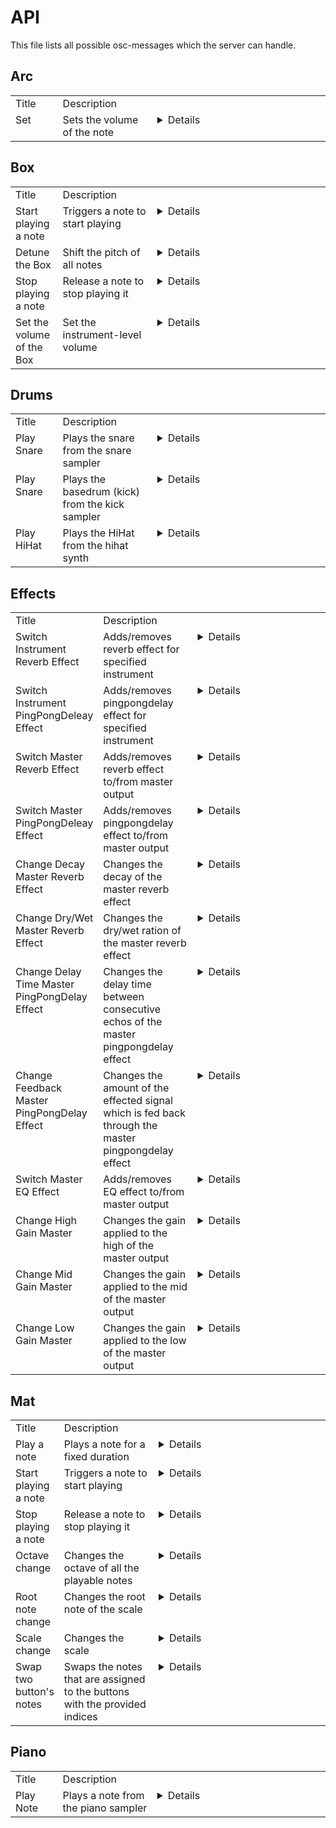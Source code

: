 # API

This file lists all possible osc-messages which the server can handle.

## Arc

<table style="width:100%;text-align:left;">
<tr style="vertical-align:top;">
<td style="width:15%">Title</td>
<td style="width:30%">Description</td>
<td></td>
</tr>
<tr style="vertical-align:top;">
<td>Set</td>
<td>Sets the volume of the note</td>
<td><details><p>

Path:
```
/arc/set
```
Arguments:
```
[
    { s,note },  // Expects a note as string
    { f,strength },  // Expects the strength in [0, 1] of the note as a float
]
```

</p></details></td>
</tr>
</table>


## Box

<table style="width:100%;text-align:left;">
<tr style="vertical-align:top;">
<td style="width:15%">Title</td>
<td style="width:30%">Description</td>
<td></td>
</tr>
<tr style="vertical-align:top;">
<td>Start playing a note</td>
<td>Triggers a note to start playing</td>
<td><details><p>

Path:
```
/box/trigger
```
Arguments:
```
[
    { s,note },  // Expects a note as string
    { f,velocity },  // Expects the velocity [0,1] of the note as float
]
```

</p></details></td>
</tr>
<tr style="vertical-align:top;">
<td>Detune the Box</td>
<td>Shift the pitch of all notes</td>
<td><details><p>

Path:
```
/box/detune
```
Arguments:
```
[
    { i,cents },  // Expects the pitch-shift in cents as integer
]
```

</p></details></td>
</tr>
<tr style="vertical-align:top;">
<td>Stop playing a note</td>
<td>Release a note to stop playing it</td>
<td><details><p>

Path:
```
/box/release
```
Arguments:
```
[
    { s,note },  // Expects a note as string
]
```

</p></details></td>
</tr>
<tr style="vertical-align:top;">
<td>Set the volume of the Box</td>
<td>Set the instrument-level volume</td>
<td><details><p>

Path:
```
/box/setVolume
```
Arguments:
```
[
    { f,loudness },  // Expects the new loudness [0,1] as float
]
```

</p></details></td>
</tr>
</table>


## Drums

<table style="width:100%;text-align:left;">
<tr style="vertical-align:top;">
<td style="width:15%">Title</td>
<td style="width:30%">Description</td>
<td></td>
</tr>
<tr style="vertical-align:top;">
<td>Play Snare</td>
<td>Plays the snare from the snare sampler</td>
<td><details><p>

Path:
```
/drums/snare/play
```
Arguments:
```
[
    { i,duration },  // Expects the duration of the snare note as string
    { i,velocity },  // Expects the velocity of the snare note as float
]
```

</p></details></td>
</tr>
<tr style="vertical-align:top;">
<td>Play Snare</td>
<td>Plays the basedrum (kick) from the kick sampler</td>
<td><details><p>

Path:
```
/drums/kick
```
Arguments:
```
[
    { i,duration },  // Expects the duration of the kick note as string
    { i,velocity },  // Expects the velocity of the kick note as float
]
```

</p></details></td>
</tr>
<tr style="vertical-align:top;">
<td>Play HiHat</td>
<td>Plays the HiHat from the hihat synth</td>
<td><details><p>

Path:
```
/drums/hihat
```
Arguments:
```
[
    { i,duration },  // Expects the duration of the hihat note as string
    { i,velocity },  // Expects the velocity of the hihat note as float
]
```

</p></details></td>
</tr>
</table>


## Effects

<table style="width:100%;text-align:left;">
<tr style="vertical-align:top;">
<td style="width:15%">Title</td>
<td style="width:30%">Description</td>
<td></td>
</tr>
<tr style="vertical-align:top;">
<td>Switch Instrument Reverb Effect</td>
<td>Adds/removes reverb effect for specified instrument</td>
<td><details><p>

Path:
```
/instrument/reverb
```
Arguments:
```
[
    { s,name },  // Expects the name of the instrument as string
    { f,state },  // Expects 1 (on) or 0 (off) as float (boolean)
]
```

</p></details></td>
</tr>
<tr style="vertical-align:top;">
<td>Switch Instrument PingPongDeleay Effect</td>
<td>Adds/removes pingpongdelay effect for specified instrument</td>
<td><details><p>

Path:
```
/instrument/pingpongdelay
```
Arguments:
```
[
    { s,name },  // Expects the name of the instrument as string
    { f,state },  // Expects 1 (on) or 0 (off) as float (boolean)
]
```

</p></details></td>
</tr>
<tr style="vertical-align:top;">
<td>Switch Master Reverb Effect</td>
<td>Adds/removes reverb effect to/from master output</td>
<td><details><p>

Path:
```
/master/reverb
```
Arguments:
```
[
    { f,state },  // Expects 1 (on) or 0 (off) as float (boolean)
]
```

</p></details></td>
</tr>
<tr style="vertical-align:top;">
<td>Switch Master PingPongDeleay Effect</td>
<td>Adds/removes pingpongdelay effect to/from master output</td>
<td><details><p>

Path:
```
/master/pingpongdelay
```
Arguments:
```
[
    { f,state },  // Expects 1 (on) or 0 (off) as float (boolean)
]
```

</p></details></td>
</tr>
<tr style="vertical-align:top;">
<td>Change Decay Master Reverb Effect</td>
<td>Changes the decay of the master reverb effect</td>
<td><details><p>

Path:
```
/master/reverb/decay
```
Arguments:
```
[
    { f,seconds },  // Expects seconds as float value
]
```

</p></details></td>
</tr>
<tr style="vertical-align:top;">
<td>Change Dry/Wet Master Reverb Effect</td>
<td>Changes the dry/wet ration of the master reverb effect</td>
<td><details><p>

Path:
```
/master/reverb/wet
```
Arguments:
```
[
    { f,ratio },  // Expects the ratio for the wet signal as float value between [0,1]
]
```

</p></details></td>
</tr>
<tr style="vertical-align:top;">
<td>Change Delay Time Master PingPongDelay Effect</td>
<td>Changes the delay time between consecutive echos of the master pingpongdelay effect</td>
<td><details><p>

Path:
```
/master/pingpongdelay/delay
```
Arguments:
```
[
    { f,delay },  // Expects the delay in seconds as float value
]
```

</p></details></td>
</tr>
<tr style="vertical-align:top;">
<td>Change Feedback Master PingPongDelay Effect</td>
<td>Changes the amount of the effected signal which is fed back through the master pingpongdelay effect</td>
<td><details><p>

Path:
```
/master/pingpongdelay/feedback
```
Arguments:
```
[
    { f,feedback },  // Expects a float value between [0,1]
]
```

</p></details></td>
</tr>
<tr style="vertical-align:top;">
<td>Switch Master EQ Effect</td>
<td>Adds/removes EQ effect to/from master output</td>
<td><details><p>

Path:
```
/master/eq
```
Arguments:
```
[
    { f,state },  // Expects 1 (on) or 0 (off) as float (boolean)
]
```

</p></details></td>
</tr>
<tr style="vertical-align:top;">
<td>Change High Gain Master</td>
<td>Changes the gain applied to the high of the master output</td>
<td><details><p>

Path:
```
/master/eq/high
```
Arguments:
```
[
    { f,decibel },  // Expects an integer between [-20,10]
]
```

</p></details></td>
</tr>
<tr style="vertical-align:top;">
<td>Change Mid Gain Master</td>
<td>Changes the gain applied to the mid of the master output</td>
<td><details><p>

Path:
```
/master/eq/mid
```
Arguments:
```
[
    { f,decibel },  // Expects an integer between [-20,10]
]
```

</p></details></td>
</tr>
<tr style="vertical-align:top;">
<td>Change Low Gain Master</td>
<td>Changes the gain applied to the low of the master output</td>
<td><details><p>

Path:
```
/master/eq/low
```
Arguments:
```
[
    { f,decibel },  // Expects an integer between [-20,10]
]
```

</p></details></td>
</tr>
</table>


## Mat

<table style="width:100%;text-align:left;">
<tr style="vertical-align:top;">
<td style="width:15%">Title</td>
<td style="width:30%">Description</td>
<td></td>
</tr>
<tr style="vertical-align:top;">
<td>Play a note</td>
<td>Plays a note for a fixed duration</td>
<td><details><p>

Path:
```
/mat/play
```
Arguments:
```
[
    { i,buttonIndex },  // Expects a button index as integer
    { f,velocity },  // Expects the velocity [0,1] of the note as float
]
```

</p></details></td>
</tr>
<tr style="vertical-align:top;">
<td>Start playing a note</td>
<td>Triggers a note to start playing</td>
<td><details><p>

Path:
```
/mat/trigger
```
Arguments:
```
[
    { i,index },  // Expects an index between 0 and 7 as integer
    { f,velocity },  // Expects the velocity [0,1] of the note as float
]
```

</p></details></td>
</tr>
<tr style="vertical-align:top;">
<td>Stop playing a note</td>
<td>Release a note to stop playing it</td>
<td><details><p>

Path:
```
/mat/release
```
Arguments:
```
[
    { i,index },  // Expects an index between 0 and 7 as integer
]
```

</p></details></td>
</tr>
<tr style="vertical-align:top;">
<td>Octave change</td>
<td>Changes the octave of all the playable notes</td>
<td><details><p>

Path:
```
/mat/change_octave
```
Arguments:
```
[
    { i,octave },  // Expects a octave as integer value between 1 and 5
]
```

</p></details></td>
</tr>
<tr style="vertical-align:top;">
<td>Root note change</td>
<td>Changes the root note of the scale</td>
<td><details><p>

Path:
```
/mat/change_root
```
Arguments:
```
[
    { s,note },  // Expects a note without octave (e.g. 'C' or 'Db') as string
]
```

</p></details></td>
</tr>
<tr style="vertical-align:top;">
<td>Scale change</td>
<td>Changes the scale</td>
<td><details><p>

Path:
```
/mat/change_scale
```
Arguments:
```
[
    { s,scale },  // Expects the scale as string (e.g. 'major' or 'minor')
]
```

</p></details></td>
</tr>
<tr style="vertical-align:top;">
<td>Swap two button's notes</td>
<td>Swaps the notes that are assigned to the buttons with the provided indices</td>
<td><details><p>

Path:
```
/mat/swap
```
Arguments:
```
[
    { i,buttonIndex },  // Expects a button index as integer
    { i,buttonIndex },  // Expects a button index as integer
]
```

</p></details></td>
</tr>
</table>


## Piano

<table style="width:100%;text-align:left;">
<tr style="vertical-align:top;">
<td style="width:15%">Title</td>
<td style="width:30%">Description</td>
<td></td>
</tr>
<tr style="vertical-align:top;">
<td>Play Note</td>
<td>Plays a note from the piano sampler</td>
<td><details><p>

Path:
```
/piano/play_note
```
Arguments:
```
[
    { s,note },  // Expects a note as string
    { s,duration },  // Expects the duration of the note as string
    { f,velocity },  // Expects the velocity [0,1] of the note as float
]
```

</p></details></td>
</tr>
</table>


